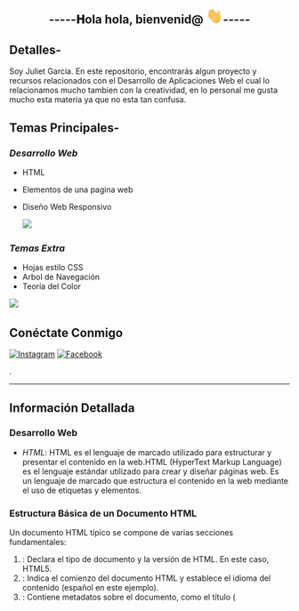 <div align="center">
<h2> -----𝐇ola hola, bienvenid@ <img src="https://github.com/ABSphreak/ABSphreak/blob/master/gifs/Hi.gif" width="30px">-----</h2>
</div>

## Detalles-

Soy Juliet Garcia. En este repositorio, encontrarás algun proyecto y recursos relacionados con el Desarrollo de Aplicaciones Web el cual lo relacionamos mucho tambien con la creatividad, en lo personal me gusta mucho esta materia ya que no esta tan confusa.

## Temas Principales-

###  *Desarrollo Web*
- HTML
- Elementos de una pagina web
- Diseño Web Responsivo


  <a href="#desarrollo-web-detalle">
  <img src="https://img.shields.io/badge/Ver%20más-Desarrollo%20Web-pink?style=for-the-badge">
</a>


### *Temas Extra*
- Hojas estilo CSS
- Arbol de Navegación
- Teoría del Color


   
<a href="#temas-extra-detalle">
  <img src="https://img.shields.io/badge/Ver%20más-Temas%20Extra-pink?style=for-the-badge">
</a>

## Conéctate Conmigo

[![Instagram](https://img.shields.io/badge/Instagram-%23E4405F.svg?style=for-the-badge&logo=Instagram&logoColor=white)]( https://www.instagram.com/ykl_mgt?igsh=MTRuMDJ5enJ3dHFqcQ%3D%3D&utm_source=qr)
[![Facebook](https://img.shields.io/badge/Facebook-%231877F2.svg?style=for-the-badge&logo=Facebook&logoColor=white)](https://www.facebook.com/itkayul.montes?mibextid=LQQJ4d)

.

---
## Información Detallada

### Desarrollo Web
<a id="desarrollo-web-detalle"></a>

- *HTML*: HTML es el lenguaje de marcado utilizado para estructurar y presentar el contenido en la web.HTML (HyperText Markup Language) es el lenguaje estándar utilizado para crear y diseñar páginas web. Es un lenguaje de marcado que estructura el contenido en la web mediante el uso de etiquetas y elementos.

### Estructura Básica de un Documento HTML

Un documento HTML típico se compone de varias secciones fundamentales:

1. <!DOCTYPE html>: Declara el tipo de documento y la versión de HTML. En este caso, HTML5.
2. <html lang="es">: Indica el comienzo del documento HTML y establece el idioma del contenido (español en este ejemplo).
3. <head>: Contiene metadatos sobre el documento, como el título (<title>), la codificación de caracteres (<meta charset="UTF-8">), y la configuración de la vista (<meta name="viewport" content="width=device-width, initial-scale=1.0">).
4. <body>: Contiene el contenido visible de la página web, como encabezados (<h1>), párrafos (<p>), imágenes, enlaces, etc.

- *Elementos de una página web*:
  1. Nombre del dominio
  2. Diseño Fácil de Navegar
  3. Páginas internas
  4. Logotipo
  5. Menús
  6. Textos Persuasivos
  7. Imágenes Complementarias
  8. Datos de Contacto
  9. Botones de Redes Sociales
  10. Formulario de Contacto
  11. Llamadas a la Acción
  12. Mapa de ubicación
  13. Páginas Complementarias
  14. Herramientas para Estadísticas  
- *Diseño Web Responsivo*: Técnicas y herramientas para asegurar que las páginas web se vean bien en todos los dispositivos.
  ###Elemntos
  -Esquema tipographic flexible
  -Maquetación adaptable(diseño)
  -Imagenes y multimedia
  -Navegación adaptable
  ###Elementos extra
  +Etiquetas viewport
  +Script compatibilizador 
  ###Maquentación Adaptable -Grilla Flexible-
  En cada zona acomodaremos nuestros contenidos en columnas de una manera optimizada para el tamaño del dispositivo.
  -Grillas Flexibles-
  Define anchos de contenedor y columnas en porcentajes, para que los bloques de un diseño mantengan la proporción .
  ###Medios Adaptables( Imágenes,videos)
› En cada zona de los estilos css 
delimitada por una media querie apuntamos a distintas imágenes con  back ground-image.
  ###Navegación Adaptable
•Debe adaptarse en un sitio para permitir su uso en teléfonos y tabletas.
•Ocultar con display none los subtitulos por defecto, haciendolos visibles con display block a partir de cierto tamaño de pantalla.
•Subtítulos{ 
display:none;
}
/*Hacemos visibles los
subtitulos {
subtituloss
displagiblock;
}
###Esquema tipografico flexible
Cambiar el tipo de texto desde la hoja de estilos. font-size (pixeles), unidades demedida mas vesátiles.
-PPROBLEMAS -
* Los usuarios que usen Internet Explorer no podran escalar el tamaño de la fuente si esta fue definida en pixeles.
-Mantenimiento.

### Temas Extra Detalle
<a id="temas-extra-detalle"></a>
En esta sección, puedes agregar información detallada sobre los temas extra:

- *Hojas de estilo CSS*: CSS se utiliza para dar estilo y diseño a las páginas web, separando el contenido de la presentación.
- *Árbol de Navegación*: Representa la estructura jerárquica de las páginas dentro de un sitio web.
La estructura de navegación por un sitio web viene definida por la experiencia de navegación del visitante en virtud de la cual puede saltar de una página a otra dentro del sitio web utilizando el sistema de hipervínculos.
La estructura de navegación se suele elegir en función del tipo de contenido. Existen distintos tipos de
estructuras:
Jerárquica: Estructura en arbol donde existe una página indice o principal desde donde se accede al resto de páginas. Desde estas subpáginas se puede acceder a Otras y así sucesivamente creando distintos niveles o jerarquías. Es ideal para sitios web de centros o proyectos. No se aconseja utilizar más de 4 niveles para evitar que el  usuario se desoriente durante la navegación. Conviene situar en todas las páginas un menú que permite moverse de una forma y fácil y directa distintos niveles y páginas de cada nivel.
- *Teoría del Color*: Estudia cómo los colores interactúan entre sí y cómo pueden ser utilizados efectivamente en el diseño web
¡Gracias por visitar mi perfil de GitHub! 
